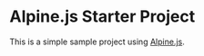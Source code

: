 ﻿# Alpine.js Starter Project

 This is a simple sample project using [Alpine.js](https://alpinejs.dev/). 

